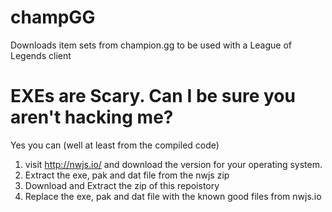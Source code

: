 # champGG
Downloads item sets from champion.gg to be used with a League of Legends client


# EXEs are Scary. Can I be sure you aren't hacking me?

Yes you can (well at least from the compiled code)

1. visit http://nwjs.io/ and download the version for your operating system.
2. Extract the exe, pak and dat file from the nwjs zip
3. Download and Extract the zip of this repoistory
4. Replace the exe, pak and dat file with the known good files from nwjs.io

